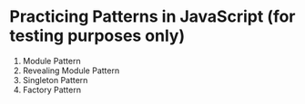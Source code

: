 # Practicing Patterns in JavaScript (for testing purposes only)
1. Module Pattern
2. Revealing Module Pattern
3. Singleton Pattern
4. Factory Pattern